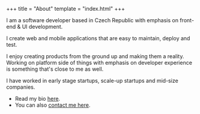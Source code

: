 +++
title = "About"
template = "index.html"
+++

I am a software developer based in Czech Republic with emphasis on front-end & UI development.

I create web and mobile applications that are easy to maintain, deploy and test.

I enjoy creating products from the ground up and making them a reality. Working on platform side of things with emphasis on developer experience is something that's close to me as well.

I have worked in early stage startups, scale-up startups and mid-size companies.

* Read my bio [here](https://linkedin.com/in/ondrejsynacek).
* You can also [contact me here](/contact).

